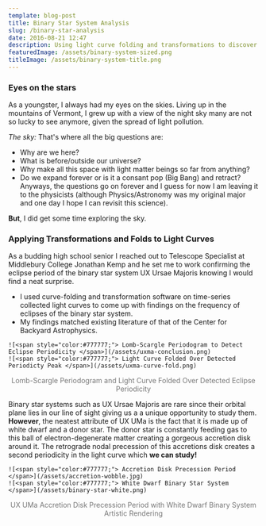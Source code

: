 ```yaml
---
template: blog-post
title: Binary Star System Analysis
slug: /binary-star-analysis
date: 2016-08-21 12:47
description: Using light curve folding and transformations to discover the nature of Binary Star System UX Ursae Majoris
featuredImage: /assets/binary-system-sized.png
titleImage: /assets/binary-system-title.png
---
```


### Eyes on the stars
As a youngster, I always had my eyes on the skies. Living up in the mountains of Vermont, I grew up with a view of the night sky many are not so lucky to see anymore, given the spread of light pollution.

_The sky:_ That's where all the big questions are: 
- Why are we here? 
- What is before/outside our universe? 
- Why make all this space with light matter beings so far from anything? 
- Do we expand forever or is it a consant pop (Big Bang) and retract? 
Anyways, the questions go on forever and I guess for now I am leaving it to the physicists (although Physics/Astronomy was my original major and one day I hope I can revisit this science).

**But**, I did get some time exploring the sky.

### Applying Transformations and Folds to Light Curves
As a budding high school senior I reached out to Telescope Specialist at Middlebury College Jonathan Kemp and he set me to work confirming the eclipse period of the binary star system UX Ursae Majoris knowing I would find a neat surprise. 
- I used curve-folding and transformation software on time-series collected light curves to come up with findings on the frequency of eclipses of the binary star system. 
- My findings matched existing literature of that of the Center for Backyard Astrophysics.

```grid|2|
![<span style="color:#777777;"> Lomb-Scargle Periodogram to Detect Eclipse Periodicity </span>](/assets/uxma-conclusion.png)
![<span style="color:#777777;"> Light Curve Folded Over Detected Periodicty Peak </span>](/assets/uxma-curve-fold.png)
```
<center><span style="color:#777777;"> Lomb-Scargle Periodogram and Light Curve Folded Over Detected Eclipse Periodicity </span></center>

Binary star systems such as UX Ursae Majoris are rare since their orbital plane lies in our line of sight giving us a a unique opportunity to study them. 
**However**, the neatest attribute of UX UMa is the fact that it is made up of white dwarf and a donor star. The donor star is constantly feeding gas to this ball of electron-degenerate matter creating a gorgeous accretion disk around it. The retrograde nodal precession of this accretions disk creates a second periodicity in the light curve which **we can study!**

```grid|2|
![<span style="color:#777777;"> Accretion Disk Precession Period </span>](/assets/accretion-wobble.jpg)
![<span style="color:#777777;"> White Dwarf Binary Star System </span>](/assets/binary-star-white.png)
```
<center><span style="color:#777777;"> UX UMa Accretion Disk Precession Period with White Dwarf Binary System Artistic Rendering </span></center>